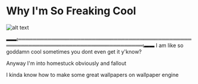# Why I'm So Freaking Cool

![alt text](https://file.garden/ZgmtOOf9jVgn5c_4/image_2024-05-30_023304831.png)

▬▬ι════════════════════════════════════════════════════════════════════════════════════ι▬▬
I am like so goddamn cool sometimes you dont even get it y'know?

Anyway I'm into homestuck obviously and fallout

I kinda know how to make some great wallpapers on wallpaper engine

